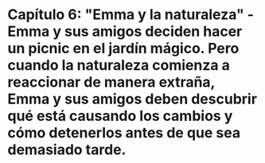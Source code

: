 # Capítulo 6: "Emma y la naturaleza" - Emma y sus amigos deciden hacer un picnic en el jardín mágico. Pero cuando la naturaleza comienza a reaccionar de manera extraña, Emma y sus amigos deben descubrir qué está causando los cambios y cómo detenerlos antes de que sea demasiado tarde.


